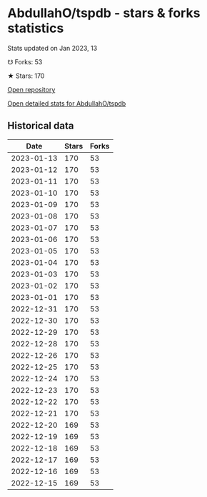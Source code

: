 # AbdullahO/tspdb - stars & forks statistics

Stats updated on Jan 2023, 13

☋ Forks: 53

★ Stars: 170

[Open repository](https://github.com/AbdullahO/tspdb)

[Open detailed stats for AbdullahO/tspdb](https://reviewgithub.com/rep/AbdullahO/tspdb)

## Historical data
| Date | Stars | Forks |
|------|-------|-------|
| 2023-01-13 | 170 | 53 | 
| 2023-01-12 | 170 | 53 | 
| 2023-01-11 | 170 | 53 | 
| 2023-01-10 | 170 | 53 | 
| 2023-01-09 | 170 | 53 | 
| 2023-01-08 | 170 | 53 | 
| 2023-01-07 | 170 | 53 | 
| 2023-01-06 | 170 | 53 | 
| 2023-01-05 | 170 | 53 | 
| 2023-01-04 | 170 | 53 | 
| 2023-01-03 | 170 | 53 | 
| 2023-01-02 | 170 | 53 | 
| 2023-01-01 | 170 | 53 | 
| 2022-12-31 | 170 | 53 | 
| 2022-12-30 | 170 | 53 | 
| 2022-12-29 | 170 | 53 | 
| 2022-12-28 | 170 | 53 | 
| 2022-12-26 | 170 | 53 | 
| 2022-12-25 | 170 | 53 | 
| 2022-12-24 | 170 | 53 | 
| 2022-12-23 | 170 | 53 | 
| 2022-12-22 | 170 | 53 | 
| 2022-12-21 | 170 | 53 | 
| 2022-12-20 | 169 | 53 | 
| 2022-12-19 | 169 | 53 | 
| 2022-12-18 | 169 | 53 | 
| 2022-12-17 | 169 | 53 | 
| 2022-12-16 | 169 | 53 | 
| 2022-12-15 | 169 | 53 | 

